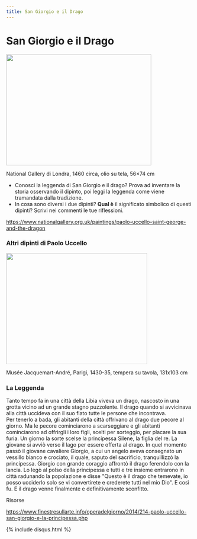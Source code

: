 ```yaml
---
title: San Giorgio e il Drago
---
```

# San Giorgio e il Drago

<img src="https://upload.wikimedia.org/wikipedia/commons/thumb/e/ed/Paolo_Uccello_047b.jpg/1024px-Paolo_Uccello_047b.jpg" 
width="392" height="300"> 

National Gallery di Londra, 1460 circa, olio su tela, 56×74 cm

- Conosci la leggenda di San Giorgio e il drago? Prova ad inventare la storia osservando il dipinto, poi leggi la leggenda come viene tramandata dalla tradizione.
- In cosa sono diversi i due dipinti? **Qual è** il significato simbolico di questi dipinti? Scrivi nei commenti le tue riflessioni.

https://www.nationalgallery.org.uk/paintings/paolo-uccello-saint-george-and-the-dragon

### Altri dipinti di Paolo Uccello

<img src="https://www.musee-jacquemart-andre.com/sites/default/files/styles/fiches_oeuvre/public/mja3036_v2_sebert_photographe_2.jpg" 
width="381" height="300"> 

Musée Jacquemart-André, Parigi, 1430-35, tempera su tavola, 131x103 cm
### La Leggenda

Tanto tempo fa in una città della Libia viveva un drago, nascosto in una grotta vicino ad un grande stagno puzzolente. Il drago quando si avvicinava alla città uccideva con il suo fiato tutte le persone che incontrava.  
Per tenerlo a bada, gli abitanti della città offrivano al drago due pecore al giorno. Ma le pecore cominciarono a scarseggiare e gli abitanti cominciarono ad offrirgli i loro figli, scelti per sorteggio, per placare la sua furia. 
Un giorno la sorte scelse la principessa Silene, la figlia del re.
La giovane si avviò verso il lago per essere offerta al drago. In quel momento passò il giovane cavaliere Giorgio, a cui un angelo aveva consegnato un vessillo bianco e crociato, il quale, saputo del sacrificio, tranquillizzò la principessa. 
Giorgio con grande coraggio affrontò il drago ferendolo con la lancia. Lo legò al polso della principessa e tutti e tre insieme entrarono in città radunando la popolazione e disse "Questo è il drago che temevate, io posso ucciderlo solo se vi convertirete e crederete tutti nel mio Dio".
E così fu. E il drago venne finalmente e definitivamente sconfitto.

Risorse

https://www.finestresullarte.info/operadelgiorno/2014/214-paolo-uccello-san-giorgio-e-la-principessa.php

{% include disqus.html %}

